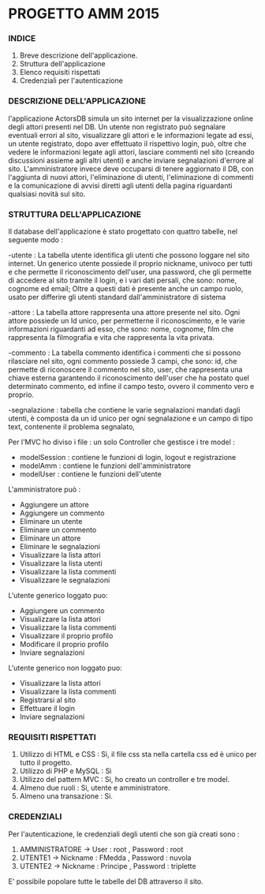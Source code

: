 # PROGETTO AMM 2015 #

### INDICE ###

1. Breve descrizione dell'applicazione.
2. Struttura dell'applicazione
3. Elenco requisiti rispettati 
4. Credenziali per l'autenticazione

### DESCRIZIONE DELL'APPLICAZIONE ###

l'applicazione ActorsDB simula un sito internet per la visualizzazione online degli attori presenti nel DB. Un utente non 
registrato può segnalare eventuali errori al sito, visualizzare gli attori e le informazioni legate ad essi, un utente registrato, dopo aver effettuato il rispettivo login, può, oltre che vedere le informazioni legate agli attori, lasciare commenti nel sito (creando discussioni assieme agli altri utenti) e anche inviare segnalazioni d'errore al sito. 
L'amministratore invece deve occuparsi di tenere aggiornato il DB, con l'aggiunta di nuovi attori, l'eliminazione 
di utenti, l'eliminazione di commenti e la comunicazione di avvisi diretti agli utenti della pagina riguardanti qualsiasi
 novità sul sito.


### STRUTTURA DELL'APPLICAZIONE ###

Il database dell'applicazione è stato progettato con quattro tabelle, nel seguente modo : 

-utente : La tabella utente identifica gli utenti che possono loggare nel sito internet. Un generico utente possiede il proprio nickname, univoco per tutti e che permette il riconoscimento dell'user, una password, che gli permette di accedere al sito tramite il login, e i vari dati persali, che sono: nome, cognome ed email; Oltre a questi dati è presente anche un campo ruolo, usato per differire gli utenti standard dall'amministratore di sistema
		  
-attore : La tabella attore rappresenta una attore presente nel sito. Ogni attore possiede un Id unico, per permetterne il riconoscimento, e le varie informazioni riguardanti ad esso, che sono: nome, cognome, film che rappresenta la filmografia e vita che rappresenta la vita privata.

-commento : La tabella commento identifica i commenti che si possono rilasciare nel sito, ogni commento possiede 3 campi, che sono: id, che permette di riconoscere il commento nel sito, user, che rappresenta una chiave esterna garantendo il riconoscimento dell'user che ha postato quel determinato commento, ed infine il campo testo, ovvero il commento vero e proprio.

-segnalazione : tabella che contiene le varie segnalazioni mandati dagli utenti, è composta da un id unico per ogni segnalazione e un campo di tipo text, contenente il problema segnalato,

Per l'MVC ho diviso i file : un solo Controller che gestisce i tre model : 

- modelSession : contiene le funzioni di login, logout e registrazione
- modelAmm : contiene le funzioni dell'amministratore
- modelUser : contiene le funzioni dell'utente

L'amministratore può : 

- Aggiungere un attore 
- Aggiungere un commento
- Eliminare un utente
- Eliminare un commento
- Eliminare un attore
- Eliminare le segnalazioni
- Visualizzare la lista attori
- Visualizzare la lista utenti
- Visualizzare la lista commenti
- Visualizzare le segnalazioni


L'utente generico loggato puo:
 
- Aggiungere un commento
- Visualizzare la lista attori
- Visualizzare la lista commenti
- Visualizzare il proprio profilo
- Modificare il proprio profilo
- Inviare segnalazioni

L'utente generico non loggato puo:
 
- Visualizzare la lista attori
- Visualizzare la lista commenti
- Registrarsi al sito
- Effettuare il login
- Inviare segnalazioni


### REQUISITI RISPETTATI ###

1. Utilizzo di HTML e CSS : Si, il file css sta nella cartella css ed è unico per tutto il progetto.
2. Utilizzo di PHP e MySQL : Si
3. Utilizzo del pattern MVC : Si, ho creato un controller e tre model.
4. Almeno due ruoli : Si, utente e amministratore.
5. Almeno una transazione : Si.
 

### CREDENZIALI ###

Per l'autenticazione, le credenziali degli utenti che son già creati sono : 

1. AMMINISTRATORE -> User : root , Password : root
2. UTENTE1 -> Nickname : FMedda , Password : nuvola 
3. UTENTE2 -> Nickname : Principe , Password : triplette 

E' possibile popolare tutte le tabelle del DB attraverso il sito.
